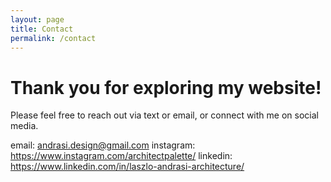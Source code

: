 ```yaml
---
layout: page
title: Contact
permalink: /contact
---
```


# Thank you for exploring my website! 

Please feel free to reach out via text or email, or connect with me on 
social media.

email:  andrasi.design@gmail.com
instagram: https://www.instagram.com/architectpalette/
linkedin:  https://www.linkedin.com/in/laszlo-andrasi-architecture/
